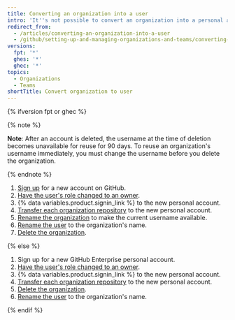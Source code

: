 ```yaml
---
title: Converting an organization into a user
intro: 'It''s not possible to convert an organization into a personal account, but you can create a new personal account and transfer the organization''s repositories to it.'
redirect_from:
  - /articles/converting-an-organization-into-a-user
  - /github/setting-up-and-managing-organizations-and-teams/converting-an-organization-into-a-user
versions:
  fpt: '*'
  ghes: '*'
  ghec: '*'
topics:
  - Organizations
  - Teams
shortTitle: Convert organization to user
---
```


{% ifversion fpt or ghec %}

{% note %}

**Note**: After an account is deleted, the username at the time of deletion becomes unavailable for reuse for 90 days. To reuse an organization's username immediately, you must change the username before you delete the organization.

 {% endnote %}

1. [Sign up](/get-started/signing-up-for-github/signing-up-for-a-new-github-account) for a new account on GitHub.
2. [Have the user's role changed to an owner](/organizations/managing-peoples-access-to-your-organization-with-roles/maintaining-ownership-continuity-for-your-organization).
3. {% data variables.product.signin_link %} to the new personal account.
4. [Transfer each organization repository](/repositories/creating-and-managing-repositories/transferring-a-repository) to the new personal account.
5. [Rename the organization](/account-and-profile/setting-up-and-managing-your-personal-account-on-github/managing-personal-account-settings/changing-your-github-username) to make the current username available.
6. [Rename the user](/account-and-profile/setting-up-and-managing-your-personal-account-on-github/managing-personal-account-settings/changing-your-github-username) to the organization's name.
7. [Delete the organization](/organizations/managing-organization-settings/deleting-an-organization-account).

{% else %}

1. Sign up for a new GitHub Enterprise personal account.
2. [Have the user's role changed to an owner](/organizations/managing-peoples-access-to-your-organization-with-roles/maintaining-ownership-continuity-for-your-organization).
3. {% data variables.product.signin_link %} to the new personal account.
4. [Transfer each organization repository](/repositories/creating-and-managing-repositories/transferring-a-repository) to the new personal account.
5. [Delete the organization](/organizations/managing-organization-settings/deleting-an-organization-account).
6. [Rename the user](/account-and-profile/setting-up-and-managing-your-personal-account-on-github/managing-personal-account-settings/changing-your-github-username) to the organization's name.

{% endif %}
